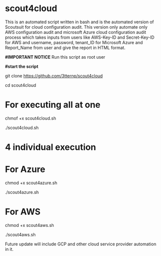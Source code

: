 # scout4cloud

This is an automated script written in bash and is the automated version of Scoutsuit for cloud configuration audit. This version only automate only AWS configuration audit and microsoft Azure cloud configuration audit process which takes inputs from users like AWS-Key-ID and Secret-Key-ID for AWS and username, password, tenant_ID for Microsoft Azure and Report_Name from user and give the report in HTML format.

**#IMPORTANT NOTICE**
Run this script as root user

**#start the script**

git clone https://github.com/3tternp/scout4cloud

cd scout4cloud

# For executing all at one 
chmof +x scout4cloud.sh 

./scout4cloud.sh 

# 4 individual execution 

# For Azure 
chmod +x scout4azure.sh 

./scout4azure.sh 

# For AWS 
chmod +x scout4aws.sh 

./scout4aws.sh 

Future update will include  GCP and other cloud service provider automation in it. 
